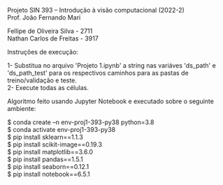 Projeto SIN 393 – Introdução à visão computacional (2022-2)<br/>
Prof. João Fernando Mari

Fellipe de Oliveira Silva - 2711<br/>
Nathan Carlos de Freitas - 3917

Instruções de execução:

1- Substitua no arquivo 'Projeto 1.ipynb' a string nas variáves 'ds_path' e 'ds_path_test' para os respectivos caminhos para as pastas de treino/validação e teste.<br/>
2- Execute todas as células.

Algoritmo feito usando Jupyter Notebook e executado sobre o seguinte ambiente:

$ conda create –n env-proj1-393-py38 python=3.8<br/>
$ conda activate env-proj1-393-py38<br/>
$ pip install sklearn==1.1.3<br/>
$ pip install scikit-image==0.19.3<br/>
$ pip install matplotlib==3.6.0<br/>
$ pip install pandas==1.5.1<br/>
$ pip install seaborn==0.12.1<br/>
$ pip install notebook==6.5.1
